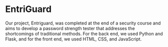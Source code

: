 # EntriGuard
Our project, Entriguard, was completed at the end of a security course and aims to develop a password strength tester that addresses the shortcomings of traditional methods.
For the back end, we used Python and Flask, and for the front end, we used HTML, CSS, and JavaScript.

